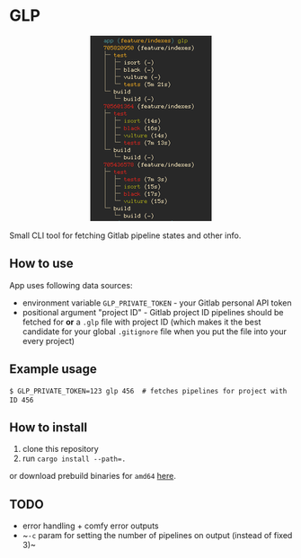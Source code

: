 # GLP

<p align="center">
    <img src="https://raw.githubusercontent.com/im-n1/glp/master/assets/screen.png">
</p>

Small CLI tool for fetching Gitlab pipeline states and other info.

## How to use
App uses following data sources:

- environment variable `GLP_PRIVATE_TOKEN` - your Gitlab
  personal API token
- positional argument "project ID" - Gitlab project ID
  pipelines should be fetched for **or** a `.glp` file
  with project ID (which makes it the best candidate for
  your global `.gitignore` file when you put the file into
  your every project)

## Example usage
```
$ GLP_PRIVATE_TOKEN=123 glp 456  # fetches pipelines for project with ID 456
```

## How to install

1. clone this repository
2. run `cargo install --path=.`

or download prebuild binaries for `amd64`
[here](https://gitlab.com/imn1/glp/-/packages/).

## TODO
- error handling + comfy error outputs
- ~`-c` param for setting the number of pipelines on output
  (instead of fixed 3)~
